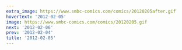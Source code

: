 ```yaml
---
extra_image: https://www.smbc-comics.com/comics/20120205after.gif
hovertext: '2012-02-05'
image: https://www.smbc-comics.com/comics/20120205.gif
next: '2012-02-06'
prev: '2012-02-04'
title: '2012-02-05'
---
```

